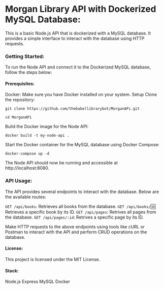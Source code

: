 # Morgan Library API with Dockerized MySQL Database:

This is a basic Node.js API that is dockerized with a MySQL database. It provides a simple interface to interact with the database using HTTP requests.

### Getting Started:

To run the Node API and connect it to the Dockerized MySQL database, follow the steps below:

#### Prerequisites:

Docker: Make sure you have Docker installed on your system.
Setup
Clone the repository:

```shell
git clone https://github.com/thebabellibrarybot/MorganAPi.git

cd MorganAPi
```

Build the Docker image for the Node API:

```shell
docker build -t my-node-api .
```

Start the Docker container for the MySQL database using Docker Compose:

```shell
docker-compose up -d
``` 

The Node API should now be running and accessible at http://localhost:8080.

### API Usage:
The API provides several endpoints to interact with the database. Below are the available routes:

`GET /api/books`: Retrieves all books from the database.
`GET /api/books/`:id: Retrieves a specific book by its ID.
`GET /api/pages`: Retrives all pages from the database.
`GET /api/pages/:id`: Retrives a specific page by its ID.

Make HTTP requests to the above endpoints using tools like cURL or Postman to interact with the API and perform CRUD operations on the database.

#### License:
This project is licensed under the MIT License.

#### Stack:
Node.js
Express
MySQL
Docker
